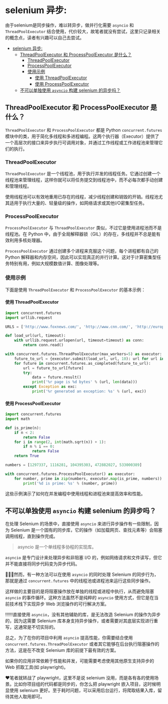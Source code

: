 # selenium 异步:

由于selenium是同步操作，难以转异步，做并行化需要 `asyncio` 和 `ThreadPoolExecutor` 结合使用，代价较大，故笔者就没有尝试，这里只记录相关的概念点，读者有兴趣可以自己去尝试。<br>
- [selenium 异步:](#selenium-异步)
  - [ThreadPoolExecutor 和 ProcessPoolExecutor 是什么？](#threadpoolexecutor-和-processpoolexecutor-是什么)
    - [ThreadPoolExecutor](#threadpoolexecutor)
    - [ProcessPoolExecutor](#processpoolexecutor)
    - [使用示例](#使用示例)
      - [使用 ThreadPoolExecutor](#使用-threadpoolexecutor)
      - [使用 ProcessPoolExecutor](#使用-processpoolexecutor)
  - [不可以单独使用 `asyncio` 构建 selenium 的异步吗？](#不可以单独使用-asyncio-构建-selenium-的异步吗)


## ThreadPoolExecutor 和 ProcessPoolExecutor 是什么？

`ThreadPoolExecutor` 和 `ProcessPoolExecutor` 都是 Python `concurrent.futures` 模块中的类，用于简化多线程和多进程编程。这两个执行器（Executor）提供了一个高层次的接口来异步执行可调用对象，并通过工作线程或工作进程池来管理它们的执行。<br>


### ThreadPoolExecutor

`ThreadPoolExecutor` 是一个线程池，用于执行并发的线程任务。它通过创建一个线程池来管理线程，这样你就可以将任务提交到线程池中，而不必每次都手动创建和管理线程。<br>

使用线程池可以有效地重用已存在的线程，减少线程创建和销毁的开销。线程池尤其适用于执行大量的、轻量级的操作，如网络请求或其他I/O密集型任务。<br>

### ProcessPoolExecutor

`ProcessPoolExecutor` 与 `ThreadPoolExecutor` 类似，不过它是使用进程池而不是线程池。在 Python 中，由于全局解释器锁（GIL）的存在，多线程并不总是能有效利用多核处理器。<br>

`ProcessPoolExecutor` 通过创建多个进程来克服这个问题，每个进程都有自己的 Python 解释器和内存空间，因此可以实现真正的并行计算。这对于计算密集型任务特别有用，例如大规模数值计算、图像处理等。<br>

### 使用示例

下面是使用 `ThreadPoolExecutor` 和 `ProcessPoolExecutor` 的基本示例：<br>

#### 使用 ThreadPoolExecutor

```python
import concurrent.futures
import urllib.request

URLS = ['http://www.foxnews.com/', 'http://www.cnn.com/', 'http://europe.wsj.com/', 'http://www.bbc.co.uk/']

def load_url(url, timeout):
    with urllib.request.urlopen(url, timeout=timeout) as conn:
        return conn.read()

with concurrent.futures.ThreadPoolExecutor(max_workers=5) as executor:
    future_to_url = {executor.submit(load_url, url, 10): url for url in URLS}
    for future in concurrent.futures.as_completed(future_to_url):
        url = future_to_url[future]
        try:
            data = future.result()
            print('%r page is %d bytes' % (url, len(data)))
        except Exception as exc:
            print('%r generated an exception: %s' % (url, exc))
```

#### 使用 ProcessPoolExecutor

```python
import concurrent.futures
import math

def is_prime(n):
    if n < 2:
        return False
    for i in range(2, int(math.sqrt(n)) + 1):
        if n % i == 0:
            return False
    return True

numbers = [1297337, 1116281, 104395303, 472882027, 533000389]

with concurrent.futures.ProcessPoolExecutor() as executor:
    for number, prime in zip(numbers, executor.map(is_prime, numbers)):
        print('%d is prime: %s' % (number, prime))
```

这些示例演示了如何在并发编程中使用线程和进程池来提高效率和性能。<br>


## 不可以单独使用 `asyncio` 构建 selenium 的异步吗？

在处理 Selenium 的场景中，直接使用 `asyncio` 来进行异步操作有一些限制，因为 Selenium 是一个固有的同步库，它的操作（如加载网页、查找元素等）会阻塞调用线程，直到操作完成。<br>

> asyncio 是一个单线程多协程的实现库。

`asyncio` 是专门设计来处理异步和非阻塞 I/O 的，例如网络请求和文件读写，但它并不能直接将同步代码变为异步代码。<br>

🚨🚨🚨然而，有一种方法可以在使用 `asyncio` 的同时处理 Selenium 的同步行为，那就是通过 `concurrent.futures` 中的线程池或进程池来运行这些同步操作。<br>

这样做的主要目的是将阻塞操作放在单独的线程或进程中执行，从而避免阻塞 `asyncio` 的事件循环。这种方法虽然不是纯粹的 `asyncio` 使用方式，但它是在当前技术栈下实现异步 Web 浏览操作的可行解决方案。<br>

‼️‼️‼️直接使用 `asyncio`，没有其他辅助的库，是无法改造 Selenium 的操作为异步的，因为这需要 Selenium 库本身支持异步操作，或者需要对其底层实现进行重写，这通常是不切实际的。<br>

总之，为了在你的项目中利用 `asyncio` 提高性能，你需要结合使用 `concurrent.futures.ThreadPoolExecutor` 或者其它能够在后台执行阻塞操作的方法，这是在不改变 Selenium 库的前提下最有效的方案。<br>

如果你的应用非常依赖于性能和并发，可能需要考虑使用其他原生支持异步的 Web 抓取工具(如 playwright)。<br>

❤️笔者就转战了 playwright，这里不是说 selenium 没用，而是各有各的使用场景。比如你项目组的代码都是同步的，你怎么把 playwright 嵌入项目，这时候明显使用 selenium 更好。至于耗时问题，可以采用后台运行，将爬取结果入库，留待其他人取用即可。<br>